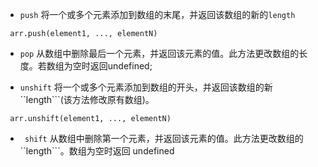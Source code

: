 *   `push` 将一个或多个元素添加到数组的末尾，并返回该数组的新的`length`

<!---->

     arr.push(element1, ..., elementN)

*   `pop`  从数组中删除最后一个元素，并返回该元素的值。此方法更改数组的长度。若数组为空时返回undefined;

*   `unshift` 将一个或多个元素添加到数组的开头，并返回该数组的新\`\`length\`\`\`(该方法修改原有数组)。

<!---->

     arr.unshift(element1, ..., elementN)

*   ` shift` 从数组中删除第一个元素，并返回该元素的值。此方法更改数组的\`\`length\`\`\`。数组为空时返回 undefined

